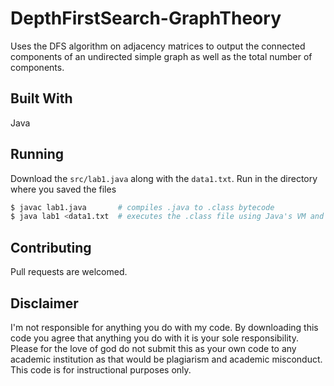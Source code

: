 # DepthFirstSearch-GraphTheory

Uses the DFS algorithm on adjacency matrices to output the connected components of an undirected simple graph as well as the total number of components.

## Built With 
Java

## Running
Download the `src/lab1.java` along with the `data1.txt`.
Run in the directory where you saved the files
```bash
$ javac lab1.java       # compiles .java to .class bytecode
$ java lab1 <data1.txt  # executes the .class file using Java's VM and the data.txt file as standard input.
```

## Contributing
Pull requests are welcomed.

## Disclaimer
I'm not responsible for anything you do with my code. By downloading this code you agree that anything you do with it is your sole responsibility. Please for the love of god do not submit this as your own code to any academic institution as that would be plagiarism and academic misconduct. This code is for instructional purposes only.
